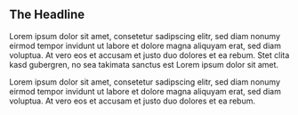 <?juberblog
    Navi: Projects
    Description: My personal projects I'm working on
    Keywords: Projects, Jenkins, Darcs
?>
## The Headline

Lorem ipsum dolor sit amet, consetetur sadipscing elitr,
sed diam nonumy eirmod tempor invidunt ut labore et dolore
magna aliquyam erat, sed diam voluptua. At vero eos et
accusam et justo duo dolores et ea rebum. Stet clita kasd
gubergren, no sea takimata sanctus est Lorem ipsum dolor
sit amet.

Lorem ipsum dolor sit amet, consetetur sadipscing elitr,
sed diam nonumy eirmod tempor invidunt ut labore et dolore
magna aliquyam erat, sed diam voluptua. At vero eos et
accusam et justo duo dolores et ea rebum.
